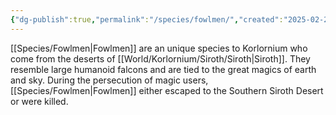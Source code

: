 ```yaml
---
{"dg-publish":true,"permalink":"/species/fowlmen/","created":"2025-02-25T16:24:40.626-07:00"}
---
```



[[Species/Fowlmen\|Fowlmen]] are an unique species to Korlornium who come from the deserts of [[World/Korlornium/Siroth/Siroth\|Siroth]]. They resemble large humanoid falcons and are tied to the great magics of earth and sky. During the persecution of magic users, [[Species/Fowlmen\|Fowlmen]] either escaped to the Southern Siroth Desert or were killed. 